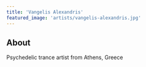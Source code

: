 ```yaml
---
title: 'Vangelis Alexandris'
featured_image: 'artists/vangelis-alexandris.jpg'
---
```


## About

Psychedelic trance artist from Athens, Greece
